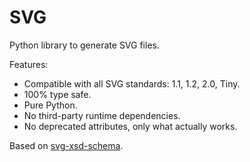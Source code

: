 # SVG

Python library to generate SVG files.

Features:

+ Compatible with all SVG standards: 1.1, 1.2, 2.0, Tiny.
+ 100% type safe.
+ Pure Python.
+ No third-party runtime dependencies.
+ No deprecated attributes, only what actually works.

Based on [svg-xsd-schema](https://github.com/dumistoklus/svg-xsd-schema/blob/master/svg.xsd).
